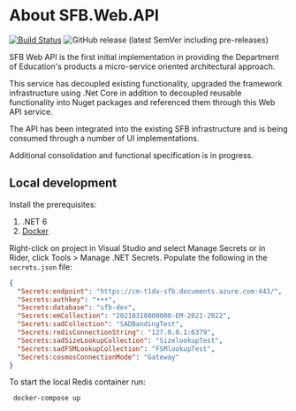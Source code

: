 # About SFB.Web.API

[![Build Status](https://dev.azure.com/agilefactory/Financial%20Benchmarking/_apis/build/status/SFB.Web.Api?branchName=master)](https://dev.azure.com/agilefactory/Financial%20Benchmarking/_build/latest?definitionId=453&branchName=master) ![GitHub release (latest SemVer including pre-releases)](https://img.shields.io/github/v/release/DFEAGILEDEVOPS/SFB.Web.API?include_prereleases)

SFB Web API is the first initial implementation in providing the Department of Education's products a micro-service oriented architectural approach.

This service has decoupled existing functionality, upgraded the framework infrastructure using .Net Core in addition to decoupled reusable functionality into Nuget packages and referenced them through this Web API service.

The API has been integrated into the existing SFB infrastructure and is being consumed through a number of UI implementations.

Additional consolidation and functional specification is in progress.

## Local development

Install the prerequisites:

1. .NET 6
1. [Docker](https://docs.docker.com/get-docker/)

Right-click on project in Visual Studio and select Manage Secrets or in Rider, click Tools > Manage .NET Secrets. Populate the following in the `secrets.json` file:

```json
{
  "Secrets:endpoint": "https://cm-t1dv-sfb.documents.azure.com:443/",
  "Secrets:authkey": "•••",
  "Secrets:database": "sfb-dev",
  "Secrets:emCollection": "20210318000000-EM-2021-2022",
  "Secrets:sadCollection": "SADBandingTest",
  "Secrets:redisConnectionString": "127.0.0.1:6379",
  "Secrets:sadSizeLookupCollection": "SizelookupTest",
  "Secrets:sadFSMLookupCollection": "FSMlookupTest",
  "Secrets:cosmosConnectionMode": "Gateway"
}
```

To start the local Redis container run:

```bash
 ​​docker-compose up
```
